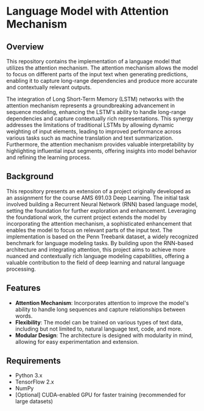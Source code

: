 # Language Model with Attention Mechanism


## Overview

This repository contains the implementation of a language model that utilizes the attention mechanism. The attention mechanism allows the model to focus on different parts of the input text when generating predictions, enabling it to capture long-range dependencies and produce more accurate and contextually relevant outputs.

The integration of Long Short-Term Memory (LSTM) networks with the attention mechanism represents a groundbreaking advancement in sequence modeling, enhancing the LSTM's ability to handle long-range dependencies and capture contextually rich representations. This synergy addresses the limitations of traditional LSTMs by allowing dynamic weighting of input elements, leading to improved performance across various tasks such as machine translation and text summarization. Furthermore, the attention mechanism provides valuable interpretability by highlighting influential input segments, offering insights into model behavior and refining the learning process.

## Background

This repository presents an extension of a project originally developed as an assignment for the course AMS 691.03 Deep Learning. The initial task involved building a Recurrent Neural Network (RNN) based language model, setting the foundation for further exploration and enhancement. Leveraging the foundational work, the current project extends the model by incorporating the attention mechanism, a sophisticated enhancement that enables the model to focus on relevant parts of the input text. The implementation is based on the Penn Treebank dataset, a widely recognized benchmark for language modeling tasks. By building upon the RNN-based architecture and integrating attention, this project aims to achieve more nuanced and contextually rich language modeling capabilities, offering a valuable contribution to the field of deep learning and natural language processing.



## Features

- **Attention Mechanism**: Incorporates attention to improve the model's ability to handle long sequences and capture relationships between words.
- **Flexibility**: The model can be trained on various types of text data, including but not limited to, natural language text, code, and more.
- **Modular Design**: The architecture is designed with modularity in mind, allowing for easy experimentation and extension.

## Requirements

- Python 3.x
- TensorFlow 2.x
- NumPy
- [Optional] CUDA-enabled GPU for faster training (recommended for large datasets)
